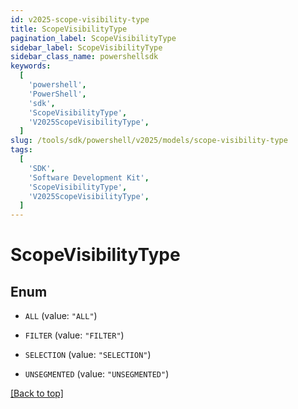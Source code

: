 ```yaml
---
id: v2025-scope-visibility-type
title: ScopeVisibilityType
pagination_label: ScopeVisibilityType
sidebar_label: ScopeVisibilityType
sidebar_class_name: powershellsdk
keywords:
  [
    'powershell',
    'PowerShell',
    'sdk',
    'ScopeVisibilityType',
    'V2025ScopeVisibilityType',
  ]
slug: /tools/sdk/powershell/v2025/models/scope-visibility-type
tags:
  [
    'SDK',
    'Software Development Kit',
    'ScopeVisibilityType',
    'V2025ScopeVisibilityType',
  ]
---
```


# ScopeVisibilityType

## Enum

- `ALL` (value: `"ALL"`)

- `FILTER` (value: `"FILTER"`)

- `SELECTION` (value: `"SELECTION"`)

- `UNSEGMENTED` (value: `"UNSEGMENTED"`)

[[Back to top]](#)
